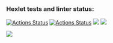 ### Hexlet tests and linter status:
[![Actions Status](https://github.com/Belkula/java-project-71/actions/workflows/hexlet-check.yml/badge.svg)](https://github.com/Belkula/java-project-71/actions)
[![Actions Status](https://github.com/Belkula/java-project-71/actions/workflows/tester.yml/badge.svg)](https://github.com/Belkula/java-project-71/actions)
<a href="https://codeclimate.com/github/Belkula/java-project-71/maintainability"><img src="https://api.codeclimate.com/v1/badges/6470e15acf5a33e64bd3/maintainability" /></a>
<a href="https://codeclimate.com/github/Belkula/java-project-71/test_coverage"><img src="https://api.codeclimate.com/v1/badges/6470e15acf5a33e64bd3/test_coverage" /></a>

<a href="https://asciinema.org/a/5BTG7PysBrmxHEz4QmbSF9NAd" target="_blank"><img src="https://asciinema.org/a/5BTG7PysBrmxHEz4QmbSF9NAd.svg" /></a>